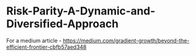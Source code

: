 # Risk-Parity-A-Dynamic-and-Diversified-Approach
For a medium article - https://medium.com/gradient-growth/beyond-the-efficient-frontier-cbfb57aed348
